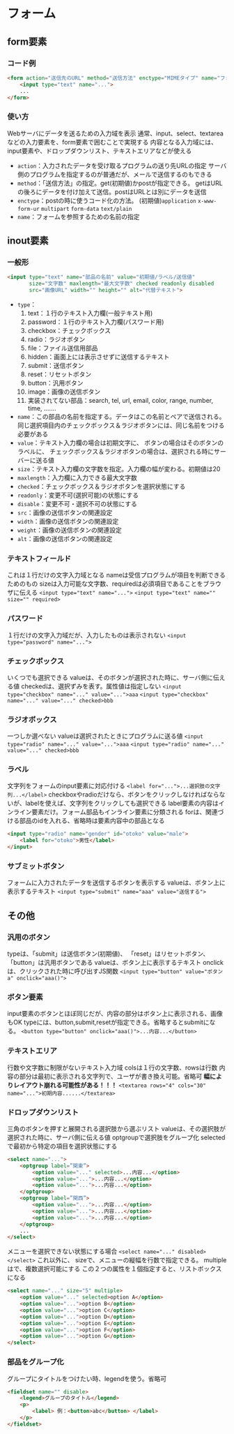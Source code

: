 # フォーム

## form要素

### コード例

```html
<form action="送信先のURL" method="送信方法" enctype="MIMEタイプ" name="フォームの名前">
    <input type="text" name="...">
    ...
</form>
```

### 使い方

Webサーバにデータを送るための入力域を表示
通常、input、select、textareaなどの入力要素を、form要素で囲むことで実現する
内容となる入力域には、input要素や、ドロップダウンリスト、テキストエリアなどが使える

* `action`：入力されたデータを受け取るプログラムの送り先URLの指定
    サーバ側のプログラムを指定するのが普通だが、メールで送信するのもできる
* `method`：「送信方法」の指定。get(初期値)かpostが指定できる。
    getはURLの後ろにデータを付け加えて送信。postはURLとは別にデータを送信
* `enctype`：postの時に使うコード化の方法。
    (初期値)`application` `x-www-form-ur` `multipart` `form-data` `text/plain`
* `name`：フォームを参照するための名前の指定

## inout要素

### 一般形

```html
<input type="text" name="部品の名前" value="初期値/ラベル/送信値"
       size="文字数" maxlength="最大文字数" checked readonly disabled
       src="画像URL" width="" height="" alt="代替テキスト">
```

* `type`：
    1. text：１行のテキスト入力欄(一般テキスト用)
    2. password：１行のテキスト入力欄(パスワード用)
    3. checkbox：チェックボックス
    4. radio：ラジオボタン
    5. file：ファイル送信用部品
    6. hidden：画面上には表示させずに送信するテキスト
    7. submit：送信ボタン
    8. reset：リセットボタン
    9. button：汎用ボタン
    10. image：画像の送信ボタン
    11. 実装されてない部品：search, tel, url, email, color, range, number, time, .......
* `name`：この部品の名前を指定する。データはこの名前とペアで送信される。
    同じ選択項目内のチェックボックス＆ラジオボタンには、同じ名前をつける必要がある
* `value`：テキスト入力欄の場合は初期文字に、
ボタンの場合はそのボタンのラベルに、
チェックボックス＆ラジオボタンの場合は、選択される時にサーバーに送る値
* `size`：テキスト入力欄の文字数を指定。入力欄の幅が変わる。初期値は20
* `maxlength`：入力欄に入力できる最大文字数
* `checked`：チェックボックス＆ラジオボタンを選択状態にする
* `readonly`：変更不可(選択可能)の状態にする
* `disable`：変更不可・選択不可の状態にする
* `src`：画像の送信ボタンの関連設定
* `width`：画像の送信ボタンの関連設定
* `weight`：画像の送信ボタンの関連設定
* `alt`：画像の送信ボタンの関連設定

### テキストフィールド

これは１行だけの文字入力域となる
nameは受信プログラムが項目を判断できるためのもの
sizeは入力可能な文字数、requiredは必須項目であることをブラウザに伝える
`<input type="text" name="...">`
`<input type="text" name="" size="" required>`

### パスワード

１行だけの文字入力域だが、入力したものは表示されない
`<input type="password" name="...">`

### チェックボックス

いくつでも選択できる
valueは、そのボタンが選択された時に、サーバ側に伝える値
checkedは、選択ずみを表す。属性値は指定しない
`<input type="checkbox" name="..." value="...">aaa`
`<input type="checkbox" name="..." value="..." checked>bbb`

### ラジオボックス

一つしか選べない
valueは選択されたときにプログラムに送る値
`<input type="radio" name="..." value="...">aaa`
`<input type="radio" name="..." value="..." checked>bbb`

### ラベル

文字列をフォームのinput要素に対応付ける
`<label for="...">...選択肢の文字列...</label>`
checkboxやradioだけなら、ボタンをクリックしなければならないが、labelを使えば、文字列をクリックしても選択できる
label要素の内容はインライン要素だけ。フォーム部品もインライン要素に分類される
forは、関連づける部品のidを入れる、省略時は要素内容中の部品となる

```html
<input type="radio" name="gender" id="otoko" value="male">
    <label for="otoko">男性</label>
</input>
```

### サブミットボタン

フォームに入力されたデータを送信するボタンを表示する
valueは、ボタン上に表示するテキスト
`<input type="submit" name="aaa" value="送信する">`

## その他

### 汎用のボタン

typeは、「submit」は送信ボタン(初期値)、
「reset」はリセットボタン、
「button」は汎用ボタンである
valueは、ボタン上に表示するテキスト
onclickは、クリックされた時に呼び出すJS関数
`<input type="button" value="ボタンa" onclick="aaa()">`

### ボタン要素

input要素のボタンとほぼ同じだが、内容の部分はボタン上に表示される、画像もOK
typeには、button,submit,resetが指定できる。省略するとsubmitになる。
`<button type="button" onclick="aaa()">...内容...</button>`

### テキストエリア

行数や文字数に制限がないテキスト入力域
colsは１行の文字数、rowsは行数
内容の部分は最初に表示される文字列で、ユーザが書き換え可能。省略可
**幅によりレイアウト崩れる可能性がある！！！**
`<textarea rows="4" cols="30" name="...">初期内容......</textarea>`

### ドロップダウンリスト

三角のボタンを押すと展開される選択肢から選ぶリスト
valueは、その選択肢が選択された時に、サーバ側に伝える値
optgroupで選択肢をグループ化
selectedで最初から特定の項目を選択状態にする

```html
<select name="...">
    <optgroup label=”関東”>
        <option value="..." selected>...内容...</option>
        <option value="...">...内容...</option>
        <option value="...">...内容...</option>
    </optgroup>
    <optgroup label=”関西”>
        <option value="...">...内容...</option>
        <option value="...">...内容...</option>
        <option value="...">...内容...</option>
    </optgroup>
    ...
</select>
```

メニューを選択できない状態にする場合
`<select name="..." disabled></select>`
これ以外に、
sizeで、メニューの縦幅を行数で指定できる。
multipleはで、複数選択可能にする
この２つの属性を１個指定すると、リストボックスになる

```html
<select name="..." size="5" multiple>
    <option value="..." selected>option A</option>
    <option value="...">option B</option>
    <option value="...">option C</option>
    <option value="...">option D</option>
    <option value="...">option E</option>
    <option value="...">option F</option>
    <option value="...">option G</option>
</select>
```

### 部品をグループ化

グループにタイトルをつけたい時、legendを使う。省略可

```html
<fieldset name="" disable>
    <legend>グループのタイトル</legend>
    <p>
        <label> 例：<button>abc</button> </label>
    </p>
</fieldset>
```
